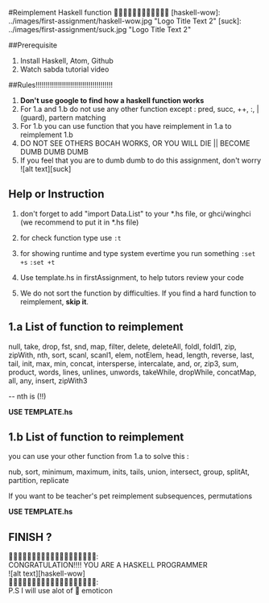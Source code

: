 #Reimplement Haskell function
:tada::tada::tada::tada::tada::tada::tada::tada::tada::tada::tada::tada:
[haskell-wow]: ../images/first-assignment/haskell-wow.jpg "Logo Title Text 2"
[suck]: ../images/first-assignment/suck.jpg "Logo Title Text 2"


##Prerequisite

1. Install Haskell, Atom, Github
2. Watch sabda tutorial video

##Rules!!!!!!!!!!!!!!!!!!!!!!!!!!!!!!!!!!!!!!

1. **Don't use google to find how a haskell function works**
2. For 1.a and 1.b do not use any other function except : pred, succ, ++, :, | (guard), partern matching
3. For 1.b you can use function that you have reimplement in 1.a to reimplement 1.b
4. DO NOT SEE OTHERS BOCAH WORKS, OR YOU WILL DIE || BECOME DUMB DUMB DUMB
5. If you feel that you are to dumb dumb to do this assignment, don't worry     
![alt text][suck]  

## Help or Instruction

1. don't forget to add "import Data.List" to your *.hs file, or ghci/winghci (we recommend to put it in *.hs file)

2. for check function type use ``:t``

3. for showing runtime and type system evertime you run something
``:set +s``
``:set +t``

4. Use template.hs in firstAssignment, to help tutors review your code

5. We do not sort the function by difficulties. If you find a hard function to reimplement, **skip it**.

## 1.a List of function to reimplement

null, take, drop, fst, snd, map, filter, delete, deleteAll, foldl, foldl1, zip, zipWith, nth,
sort, scanl, scanl1, elem, notElem, head, length, reverse, last, tail, init, max, min, concat, intersperse, intercalate, and, or, zip3, sum, product, words, lines, unlines, unwords, takeWhile, dropWhile, concatMap, all, any, insert, zipWith3

-- nth is (!!)

**USE TEMPLATE.hs**

## 1.b List of function to reimplement

you can use your other function from 1.a to solve this :

nub, sort, minimum, maximum, inits, tails, union, intersect, group, splitAt, partition, replicate

If you want to be teacher's pet
reimplement subsequences, permutations

**USE TEMPLATE.hs**


## FINISH ?

:tada::tada::tada::tada::tada::tada::tada::tada::tada::tada::tada::tada::tada::tada::tada::tada::tada::tada::tada::     
CONGRATULATION!!!! YOU ARE A HASKELL PROGRAMMER     
![alt text][haskell-wow]        
:tada::tada::tada::tada::tada::tada::tada::tada::tada::tada::tada::tada::tada::tada::tada::tada::tada::tada::tada::     
P.S I will use alot of :tada: emoticon 
